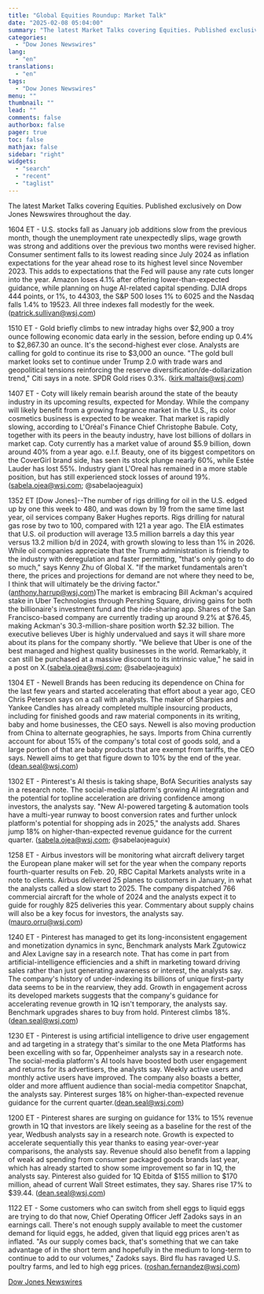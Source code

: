 ```yaml
---
title: "Global Equities Roundup: Market Talk"
date: "2025-02-08 05:04:00"
summary: "The latest Market Talks covering Equities. Published exclusively on Dow Jones Newswires throughout the day.1604 ET - U.S. stocks fall as January job additions slow from the previous month, though the unemployment rate unexpectedly slips, wage growth was strong and additions over the previous two months were revised higher. Consumer..."
categories:
  - "Dow Jones Newswires"
lang:
  - "en"
translations:
  - "en"
tags:
  - "Dow Jones Newswires"
menu: ""
thumbnail: ""
lead: ""
comments: false
authorbox: false
pager: true
toc: false
mathjax: false
sidebar: "right"
widgets:
  - "search"
  - "recent"
  - "taglist"
---
```


The latest Market Talks covering Equities. Published exclusively on Dow Jones Newswires throughout the day.

1604 ET - U.S. stocks fall as January job additions slow from the previous month, though the unemployment rate unexpectedly slips, wage growth was strong and additions over the previous two months were revised higher. Consumer sentiment falls to its lowest reading since July 2024 as inflation expectations for the year ahead rose to its highest level since November 2023. This adds to expectations that the Fed will pause any rate cuts longer into the year. Amazon loses 4.1% after offering lower-than-expected guidance, while planning on huge AI-related capital spending. DJIA drops 444 points, or 1%, to 44303, the S&P 500 loses 1% to 6025 and the Nasdaq falls 1.4% to 19523. All three indexes fall modestly for the week. (patrick.sullivan@wsj.com)

1510 ET - Gold briefly climbs to new intraday highs over $2,900 a troy ounce following economic data early in the session, before ending up 0.4% to $2,867.30 an ounce. It's the second-highest ever close. Analysts are calling for gold to continue its rise to $3,000 an ounce. "The gold bull market looks set to continue under Trump 2.0 with trade wars and geopolitical tensions reinforcing the reserve diversification/de-dollarization trend," Citi says in a note. SPDR Gold rises 0.3%. (kirk.maltais@wsj.com)

1407 ET - Coty will likely remain bearish around the state of the beauty industry in its upcoming results, expected for Monday. While the company will likely benefit from a growing fragrance market in the U.S., its color cosmetics business is expected to be weaker. That market is rapidly slowing, according to L'Oréal's Finance Chief Christophe Babule. Coty, together with its peers in the beauty industry, have lost billions of dollars in market cap. Coty currently has a market value of around $5.9 billion, down around 40% from a year ago. e.l.f. Beauty, one of its biggest competitors on the CoverGirl brand side, has seen its stock plunge nearly 60%, while Estée Lauder has lost 55%. Industry giant L'Oreal has remained in a more stable position, but has still experienced stock losses of around 19%. (sabela.ojea@wsj.com; @sabelaojeaguix)

1352 ET [Dow Jones]--The number of rigs drilling for oil in the U.S. edged up by one this week to 480, and was down by 19 from the same time last year, oil services company Baker Hughes reports. Rigs drilling for natural gas rose by two to 100, compared with 121 a year ago. The EIA estimates that U.S. oil production will average 13.5 million barrels a day this year versus 13.2 million b/d in 2024, with growth slowing to less than 1% in 2026. While oil companies appreciate that the Trump administration is friendly to the industry with deregulation and faster permitting, "that's only going to do so much," says Kenny Zhu of Global X. "If the market fundamentals aren't there, the prices and projections for demand are not where they need to be, I think that will ultimately be the driving factor." (anthony.harrup@wsj.com)The market is embracing Bill Ackman's acquired stake in Uber Technologies through Pershing Square, driving gains for both the billionaire's investment fund and the ride-sharing app. Shares of the San Francisco-based company are currently trading up around 9.2% at $76.45, making Ackman's 30.3-million-share position worth $2.32 billion. The executive believes Uber is highly undervalued and says it will share more about its plans for the company shortly. "We believe that Uber is one of the best managed and highest quality businesses in the world. Remarkably, it can still be purchased at a massive discount to its intrinsic value," he said in a post on X.(sabela.ojea@wsj.com; @sabelaojeaguix)

1304 ET - Newell Brands has been reducing its dependence on China for the last few years and started accelerating that effort about a year ago, CEO Chris Peterson says on a call with analysts. The maker of Sharpies and Yankee Candles has already completed multiple insourcing products, including for finished goods and raw material components in its writing, baby and home businesses, the CEO says. Newell is also moving production from China to alternate geographies, he says. Imports from China currently account for about 15% of the company's total cost of goods sold, and a large portion of that are baby products that are exempt from tariffs, the CEO says. Newell aims to get that figure down to 10% by the end of the year. (dean.seal@wsj.com)

1302 ET - Pinterest's AI thesis is taking shape, BofA Securities analysts say in a research note. The social-media platform's growing AI integration and the potential for topline acceleration are driving confidence among investors, the analysts say. "New AI-powered targeting & automation tools have a multi-year runway to boost conversion rates and further unlock platform's potential for shopping ads in 2025," the analysts add. Shares jump 18% on higher-than-expected revenue guidance for the current quarter. (sabela.ojea@wsj.com; @sabelaojeaguix)

1258 ET - Airbus investors will be monitoring what aircraft delivery target the European plane maker will set for the year when the company reports fourth-quarter results on Feb. 20, RBC Capital Markets analysts write in a note to clients. Airbus delivered 25 planes to customers in January, in what the analysts called a slow start to 2025. The company dispatched 766 commercial aircraft for the whole of 2024 and the analysts expect it to guide for roughly 825 deliveries this year. Commentary about supply chains will also be a key focus for investors, the analysts say. (mauro.orru@wsj.com)

1240 ET - Pinterest has managed to get its long-inconsistent engagement and monetization dynamics in sync, Benchmark analysts Mark Zgutowicz and Alex Lavigne say in a research note. That has come in part from artificial-intelligence efficiencies and a shift in marketing toward driving sales rather than just generating awareness or interest, the analysts say. The company's history of under-indexing its billions of unique first-party data seems to be in the rearview, they add. Growth in engagement across its developed markets suggests that the company's guidance for accelerating revenue growth in 1Q isn't temporary, the analysts say. Benchmark upgrades shares to buy from hold. Pinterest climbs 18%. (dean.seal@wsj.com)

1230 ET - Pinterest is using artificial intelligence to drive user engagement and ad targeting in a strategy that's similar to the one Meta Platforms has been excelling with so far, Oppenheimer analysts say in a research note. The social-media platform's AI tools have boosted both user engagement and returns for its advertisers, the analysts say. Weekly active users and monthly active users have improved. The company also boasts a better, older and more affluent audience than social-media competitor Snapchat, the analysts say. Pinterest surges 18% on higher-than-expected revenue guidance for the current quarter.(dean.seal@wsj.com)

1200 ET - Pinterest shares are surging on guidance for 13% to 15% revenue growth in 1Q that investors are likely seeing as a baseline for the rest of the year, Wedbush analysts say in a research note. Growth is expected to accelerate sequentially this year thanks to easing year-over-year comparisons, the analysts say. Revenue should also benefit from a lapping of weak ad spending from consumer packaged goods brands last year, which has already started to show some improvement so far in 1Q, the analysts say. Pinterest also guided for 1Q Ebitda of $155 million to $170 million, ahead of current Wall Street estimates, they say. Shares rise 17% to $39.44. (dean.seal@wsj.com)

1122 ET - Some customers who can switch from shell eggs to liquid eggs are trying to do that now, Chief Operating Officer Jeff Zadoks says in an earnings call. There's not enough supply available to meet the customer demand for liquid eggs, he added, given that liquid egg prices aren't as inflated. "As our supply comes back, that's something that we can take advantage of in the short term and hopefully in the medium to long-term to continue to add to our volumes," Zadoks says. Bird flu has ravaged U.S. poultry farms, and led to high egg prices. (roshan.fernandez@wsj.com)

[Dow Jones Newswires](https://www.tradingview.com/news/DJN_DN20250207010026:0/)
